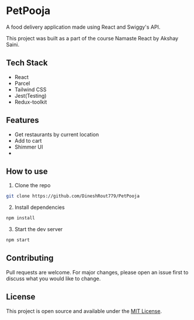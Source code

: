 # PetPooja

A food delivery application made using React and Swiggy's API.

This project was built as a part of the course Namaste React by Akshay Saini.

## Tech Stack

- React
- Parcel
- Tailwind CSS
- Jest(Testing)
- Redux-toolkit

## Features

- Get restaurants by current location
- Add to cart
- Shimmer UI
-

## How to use

1. Clone the repo

```bash
git clone https://github.com/DineshRout779/PetPooja
```

2. Install dependencies

```bash
npm install
```

3. Start the dev server

```bash
npm start
```

## Contributing

Pull requests are welcome. For major changes, please open an issue first to discuss what you would like to change.

## License

This project is open source and available under the [MIT License](LICENSE).
